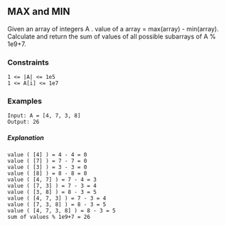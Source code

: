 ## MAX and MIN 
Given an array of integers A .
value of a array = max(array) - min(array).
Calculate and return the sum of values of all possible subarrays of A % 1e9+7.

### Constraints
```
1 <= |A| <= 1e5
1 <= A[i] <= 1e7
```

### Examples
```
Input: A = [4, 7, 3, 8]
Output: 26
```
##### Explanation
```
value ( [4] ) = 4 - 4 = 0
value ( [7] ) = 7 - 7 = 0
value ( [3] ) = 3 - 3 = 0
value ( [8] ) = 8 - 8 = 0
value ( [4, 7] ) = 7 - 4 = 3
value ( [7, 3] ) = 7 - 3 = 4
value ( [3, 8] ) = 8 - 3 = 5
value ( [4, 7, 3] ) = 7 - 3 = 4
value ( [7, 3, 8] ) = 8 - 3 = 5
value ( [4, 7, 3, 8] ) = 8 - 3 = 5
sum of values % 1e9+7 = 26
```
